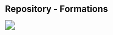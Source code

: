 # Repository - Formations

<img src="https://media.tenor.com/ixtUKavels0AAAAM/learning-learnding.gif" style="zoom:200%;" />